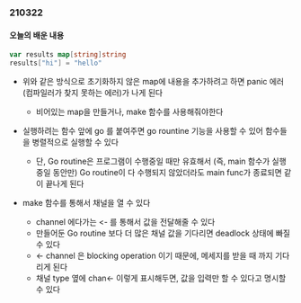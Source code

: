 ### 210322

#### 오늘의 배운 내용

```go
var results map[string]string
results["hi"] = "hello"
```
* 위와 같은 방식으로 초기화하지 않은 map에 내용을 추가하려고 하면 panic 에러(컴파일러가 찾지 못하는 에러)가 나게 된다
  * 비어있는 map을 만들거나, make 함수를 사용해줘야한다

* 실행하려는 함수 앞에 go 를 붙여주면 go rountine 기능을 사용할 수 있어 함수들을 병렬적으로 실행할 수 있다
  * 단, Go routine은 프로그램이 수행중일 때만 유효해서 (즉, main 함수가 실행 중일 동안만) Go routine이 다 수행되지 않았더라도 main func가 종료되면 같이 끝나게 된다

* make 함수를 통해서 채널을 열 수 있다
  * channel 에다가는 <- 를 통해서 값을 전달해줄 수 있다 
  * 만들어둔 Go routine 보다 더 많은 채널 값을 기다리면 deadlock 상태에 빠질 수 있다
  * <- channel 은 blocking operation 이기 때문에, 메세지를 받을 때 까지 기다리게 된다
  * 채널 type 옆에 chan<- 이렇게 표시해두면, 값을 입력만 할 수 있다고 명시할 수 있다
